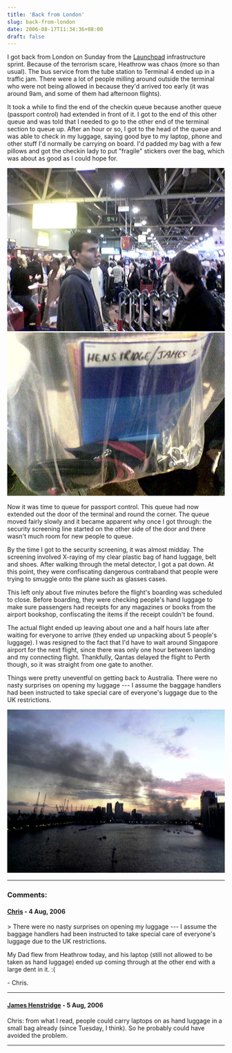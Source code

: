 ```yaml
---
title: 'Back from London'
slug: back-from-london
date: 2006-08-17T11:34:36+08:00
draft: false
---
```


I got back from London on Sunday from the
[Launchpad](https://launchpad.net/) infrastructure sprint. Because of
the terrorism scare, Heathrow was chaos (more so than usual). The bus
service from the tube station to Terminal 4 ended up in a traffic jam.
There were a lot of people milling around outside the terminal who were
not being allowed in because they\'d arrived too early (it was around
9am, and some of them had afternoon flights).

It took a while to find the end of the checkin queue because another
queue (passport control) had extended in front of it. I got to the end
of this other queue and was told that I needed to go to the other end of
the terminal section to queue up. After an hour or so, I got to the head
of the queue and was able to check in my luggage, saying good bye to my
laptop, phone and other stuff I\'d normally be carrying on board. I\'d
padded my bag with a few pillows and got the checkin lady to put
\"fragile\" stickers over the bag, which was about as good as I could
hope for.

![Passengers queuing for checkin](heathrow-checkin.jpg)
![My clear plastic bag of hand luggage](hand-luggage.jpg)

Now it was time to queue for passport control. This queue had now
extended out the door of the terminal and round the corner. The queue
moved fairly slowly and it became apparent why once I got through: the
security screening line started on the other side of the door and there
wasn\'t much room for new people to queue.

By the time I got to the security screening, it was almost midday. The
screening involved X-raying of my clear plastic bag of hand luggage,
belt and shoes. After walking through the metal detector, I got a pat
down. At this point, they were confiscating dangerous contraband that
people were trying to smuggle onto the plane such as glasses cases.

This left only about five minutes before the flight\'s boarding was
scheduled to close. Before boarding, they were checking people\'s hand
luggage to make sure passengers had receipts for any magazines or books
from the airport bookshop, confiscating the items if the receipt
couldn\'t be found.

The actual flight ended up leaving about one and a half hours late after
waiting for everyone to arrive (they ended up unpacking about 5
people\'s luggage). I was resigned to the fact that I\'d have to wait
around Singapore airport for the next flight, since there was only one
hour between landing and my connecting flight. Thankfully, Qantas
delayed the flight to Perth though, so it was straight from one gate to
another.

Things were pretty uneventful on getting back to Australia. There were
no nasty surprises on opening my luggage --- I assume the baggage
handlers had been instructed to take special care of everyone\'s luggage
due to the UK restrictions.

![Royal Victoria Dock, a few days before my flight. The towers at Canary Warf is visible on the horizon.](royal-victoria-dock.jpg)

---
### Comments:
#### [Chris](http://blog.printf.net/) - <time datetime="2006-08-17 17:56:20">4 Aug, 2006</time>

\> There were no nasty surprises on opening my luggage --- I assume the
baggage handlers had been instructed to take special care of everyone\'s
luggage due to the UK restrictions.

My Dad flew from Heathrow today, and his laptop (still not allowed to be
taken as hand luggage) ended up coming through at the other end with a
large dent in it. :(

\- Chris.

---
#### [James Henstridge](http://blogs.gnome.org/jamesh) - <time datetime="2006-08-18 19:01:31">5 Aug, 2006</time>

Chris: from what I read, people could carry laptops on as hand luggage
in a small bag already (since Tuesday, I think). So he probably could
have avoided the problem.

---
